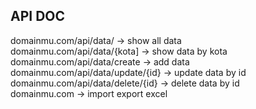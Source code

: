 ## API DOC
domainmu.com/api/data/ -> show all data <br>
domainmu.com/api/data/{kota] -> show data by kota <br>
domainmu.com/api/data/create -> add data <br>
domainmu.com/api/data/update/{id} -> update data by id <br>
domainmu.com/api/data/delete/{id} -> delete data by id <br>
domainmu.com -> import export excel
